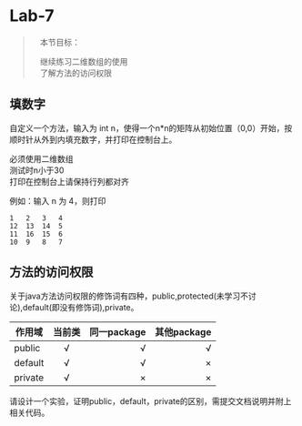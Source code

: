 # Lab-7

>　本节目标：
>
>　继续练习二维数组的使用  
>　了解方法的访问权限  

## 填数字

自定义一个方法，输入为 int n，使得一个n\*n的矩阵从初始位置（0,0）开始，按顺时针从外到内填充数字，并打印在控制台上。  

必须使用二维数组   
测试时n小于30   
打印在控制台上请保持行列都对齐   

例如：输入 n 为 4，则打印
```
1   2   3   4   
12  13  14  5   
11  16  15  6   
10  9   8   7   
```

## 方法的访问权限

关于java方法访问权限的修饰词有四种，public,protected(未学习不讨论),default(即没有修饰词),private。

|作用域         | 当前类           | 同一package  | 其他package  |
| ------------- |:-------------:| -----:|-----:|
| public      | √ | √ | √|
| default      | √      |   √ |×|
| private | √      |    × |×|

请设计一个实验，证明public，default，private的区别，需提交文档说明并附上相关代码。



